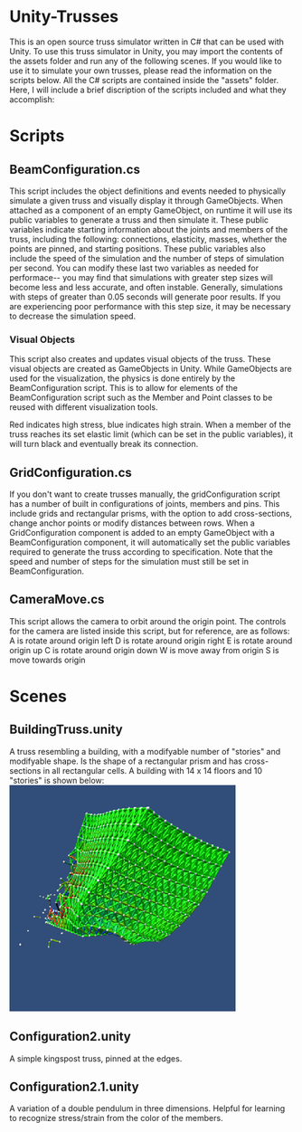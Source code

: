 # Unity-Trusses
This is an open source truss simulator written in C# that can be used with Unity. To use this truss simulator in Unity, you may import the contents of the assets folder and run any of the following scenes. If you would like to use it to simulate your own trusses, please read the information on the scripts below.
All the C# scripts are contained inside the "assets" folder. Here, I will include a brief discription of the scripts included and what they accomplish:
# Scripts
## BeamConfiguration.cs
This script includes the object definitions and events needed to physically simulate a given truss and visually display it through GameObjects. When attached as a component of an empty GameObject, on runtime it will use its public variables to generate a truss and then simulate it. These public variables indicate starting information about the joints and members of the truss, including the following: connections, elasticity, masses, whether the points are pinned, and starting positions. These public variables also include the speed of the simulation and the number of steps of simulation per second. You can modify these last two variables as needed for performace-- you may find that simulations with greater step sizes will become less and less accurate, and often instable. Generally, simulations with steps of greater than 0.05 seconds will generate poor results. If you are experiencing poor performance with this step size, it may be necessary to decrease the simulation speed.

### Visual Objects
This script also creates and updates visual objects of the truss. These visual objects are created as GameObjects in Unity. While GameObjects are used for the visualization, the physics is done entirely by the BeamConfiguration script. This is to allow for elements of the BeamConfiguration script such as the Member and Point classes to be reused with different visualization tools.

Red indicates high stress, blue indicates high strain. When a member of the truss reaches its set elastic limit (which can be set in the public variables), it will turn black and eventually break its connection. 
## GridConfiguration.cs
If you don't want to create trusses manually, the gridConfiguration script has a number of built in configurations of joints, members and pins. This include grids and rectangular prisms, with the option to add cross-sections, change anchor points or modify distances between rows. When a GridConfiguration component is added to an empty GameObject with a BeamConfiguration component, it will automatically set the public variables required to generate the truss according to specification. Note that the speed and number of steps for the simulation must still be set in BeamConfiguration. 
## CameraMove.cs
This script allows the camera to orbit around the origin point. The controls for the camera are listed inside this script, but for reference, are as follows:
A is rotate around origin left
D is rotate around origin right
E is rotate around origin up
C is rotate around origin down
W is move away from origin
S is move towards origin

# Scenes
## BuildingTruss.unity
A truss resembling a building, with a modifyable number of "stories" and modifyable shape. Is the shape of a rectangular prism and has cross-sections in all rectangular cells. A building with 14 x 14 floors and 10 "stories" is shown below:
![BuildingTruss](https://github.com/Hunter314/unity-trusses/blob/master/Truss.png?raw=true)
## Configuration2.unity
A simple kingspost truss, pinned at the edges.
## Configuration2.1.unity
A variation of a double pendulum in three dimensions. Helpful for learning to recognize stress/strain from the color of the members.

